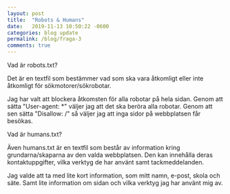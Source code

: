 ```yaml
---
layout: post
title:  "Robots & Humans"
date:   2019-11-13 10:50:22 -0600
categories: blog update
permalink: /blog/fraga-3
comments: true
---
```


Vad är robots.txt?

Det är en textfil som bestämmer vad som ska vara åtkomligt eller inte åtkomligt för sökmotorer/sökrobotar.

Jag har valt att blockera åtkomsten för alla robotar på hela sidan. Genom att sätta "User-agent: *" väljer jag att det ska beröra alla robotar. Genom att sen sätta "Disallow: /" så väljer jag att inga sidor på webbplatsen får besökas.

Vad är humans.txt?

Även humans.txt är en textfil som består av information kring grundarna/skaparna av den valda webbplatsen. Den kan innehålla deras kontaktuppgifter, vilka verktyg de har använt samt tackmeddelanden.

Jag valde att ta med lite kort information, som mitt namn, e-post, skola och säte. Samt lite information om sidan och vilka verktyg jag har använt mig av.


